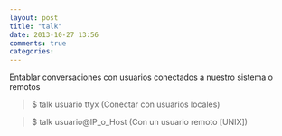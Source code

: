 ```yaml
---
layout: post
title: "talk"
date: 2013-10-27 13:56
comments: true
categories: 
---
```

Entablar conversaciones con usuarios conectados a nuestro sistema o remotos

>$ talk usuario ttyx  (Conectar con usuarios locales)

>$ talk usuario@IP_o_Host (Con un usuario remoto [UNIX])

